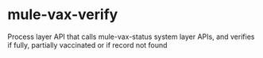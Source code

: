 # mule-vax-verify
Process layer API that calls mule-vax-status system layer APIs, and verifies if fully, partially vaccinated or if record not found

